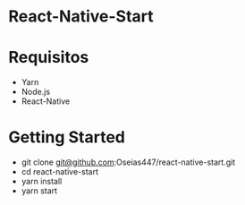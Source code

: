 # React-Native-Start

# Requisitos
- Yarn
- Node.js
- React-Native

# Getting Started
- git clone git@github.com:Oseias447/react-native-start.git
- cd react-native-start
- yarn install
- yarn start
